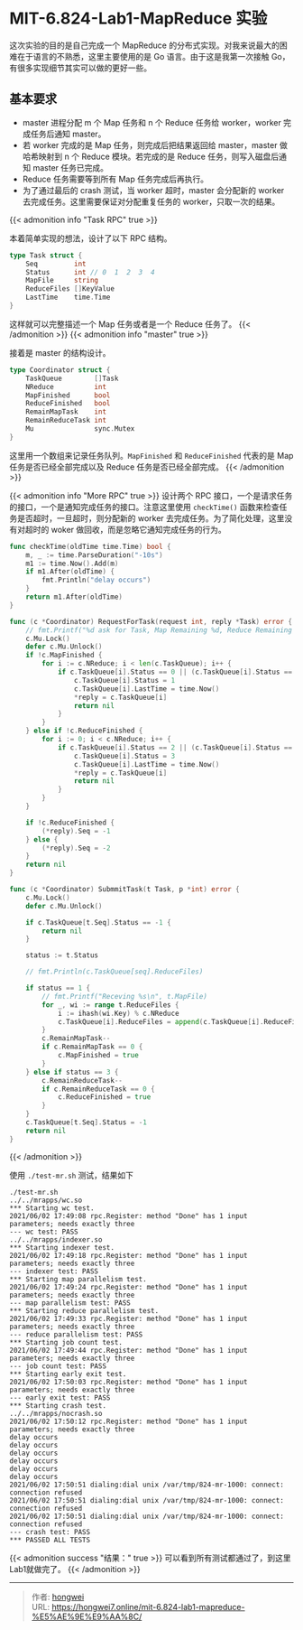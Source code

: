 # MIT-6.824-Lab1-MapReduce 实验


这次实验的目的是自己完成一个 MapReduce 的分布式实现。对我来说最大的困难在于语言的不熟悉，这里主要使用的是 Go 语言。由于这是我第一次接触 Go，有很多实现细节其实可以做的更好一些。

## 基本要求

- master 进程分配 m 个 Map 任务和 n 个 Reduce 任务给 worker，worker 完成任务后通知 master。
- 若 worker 完成的是 Map 任务，则完成后把结果返回给 master，master 做哈希映射到 n 个 Reduce 模块。若完成的是 Reduce 任务，则写入磁盘后通知 master 任务已完成。
- Reduce 任务需要等到所有 Map 任务完成后再执行。
- 为了通过最后的 crash 测试，当 worker 超时，master 会分配新的 worker 去完成任务。这里需要保证对分配重复任务的 worker，只取一次的结果。

{{< admonition info "Task RPC" true >}}

本着简单实现的想法，设计了以下 RPC 结构。

```go
type Task struct {
    Seq         int
    Status      int // 0  1  2  3  4 
    MapFile     string
    ReduceFiles []KeyValue
    LastTime    time.Time
}
```

这样就可以完整描述一个 Map 任务或者是一个 Reduce 任务了。
{{< /admonition >}}
{{< admonition info "master" true >}}

接着是 master 的结构设计。

```go
type Coordinator struct {
    TaskQueue        []Task
    NReduce          int
    MapFinished      bool
    ReduceFinished   bool
    RemainMapTask    int
    RemainReduceTask int
    Mu               sync.Mutex
}
```

这里用一个数组来记录任务队列。`MapFinished` 和 `ReduceFinished` 代表的是 Map 任务是否已经全部完成以及 Reduce 任务是否已经全部完成。
{{< /admonition >}}

{{< admonition info "More RPC" true >}}
设计两个 RPC 接口，一个是请求任务的接口，一个是通知完成任务的接口。注意这里使用 `checkTime()` 函数来检查任务是否超时，一旦超时，则分配新的 worker 去完成任务。为了简化处理，这里没有对超时的 woker 做回收，而是忽略它通知完成任务的行为。

```go
func checkTime(oldTime time.Time) bool {
    m, _ := time.ParseDuration("-10s")
    m1 := time.Now().Add(m)
    if m1.After(oldTime) {
        fmt.Println("delay occurs")
    }
    return m1.After(oldTime)
}

func (c *Coordinator) RequestForTask(request int, reply *Task) error {
    // fmt.Printf("%d ask for Task, Map Remaining %d, Reduce Remaining %d\n", request, c.RemainMapTask, c.RemainReduceTask)
    c.Mu.Lock()
    defer c.Mu.Unlock()
    if !c.MapFinished {
        for i := c.NReduce; i < len(c.TaskQueue); i++ {
            if c.TaskQueue[i].Status == 0 || (c.TaskQueue[i].Status == 1 && checkTime(c.TaskQueue[i].LastTime)){
                c.TaskQueue[i].Status = 1
                c.TaskQueue[i].LastTime = time.Now()
                *reply = c.TaskQueue[i]
                return nil
            }
        }
    } else if !c.ReduceFinished {
        for i := 0; i < c.NReduce; i++ {
            if c.TaskQueue[i].Status == 2 || (c.TaskQueue[i].Status == 3 && checkTime(c.TaskQueue[i].LastTime)) {
                c.TaskQueue[i].Status = 3
                c.TaskQueue[i].LastTime = time.Now()
                *reply = c.TaskQueue[i]
                return nil
            }
        }
    }

    if !c.ReduceFinished {
        (*reply).Seq = -1
    } else {
        (*reply).Seq = -2
    }
    return nil
}

func (c *Coordinator) SubmmitTask(t Task, p *int) error {
    c.Mu.Lock()
    defer c.Mu.Unlock()

    if c.TaskQueue[t.Seq].Status == -1 {
        return nil
    }

    status := t.Status

    // fmt.Println(c.TaskQueue[seq].ReduceFiles)

    if status == 1 {
        // fmt.Printf("Receving %s\n", t.MapFile)
        for _, wi := range t.ReduceFiles {
            i := ihash(wi.Key) % c.NReduce
            c.TaskQueue[i].ReduceFiles = append(c.TaskQueue[i].ReduceFiles, wi)
        }
        c.RemainMapTask--
        if c.RemainMapTask == 0 {
            c.MapFinished = true
        }
    } else if status == 3 {
        c.RemainReduceTask--
        if c.RemainReduceTask == 0 {
            c.ReduceFinished = true
        }
    }
    c.TaskQueue[t.Seq].Status = -1
    return nil
}
```

{{< /admonition >}}

使用 `./test-mr.sh` 测试，结果如下

```
./test-mr.sh
../../mrapps/wc.so
*** Starting wc test.
2021/06/02 17:49:08 rpc.Register: method "Done" has 1 input parameters; needs exactly three
--- wc test: PASS
../../mrapps/indexer.so
*** Starting indexer test.
2021/06/02 17:49:18 rpc.Register: method "Done" has 1 input parameters; needs exactly three
--- indexer test: PASS
*** Starting map parallelism test.
2021/06/02 17:49:24 rpc.Register: method "Done" has 1 input parameters; needs exactly three
--- map parallelism test: PASS
*** Starting reduce parallelism test.
2021/06/02 17:49:33 rpc.Register: method "Done" has 1 input parameters; needs exactly three
--- reduce parallelism test: PASS
*** Starting job count test.
2021/06/02 17:49:44 rpc.Register: method "Done" has 1 input parameters; needs exactly three
--- job count test: PASS
*** Starting early exit test.
2021/06/02 17:50:03 rpc.Register: method "Done" has 1 input parameters; needs exactly three
--- early exit test: PASS
*** Starting crash test.
../../mrapps/nocrash.so
2021/06/02 17:50:12 rpc.Register: method "Done" has 1 input parameters; needs exactly three
delay occurs
delay occurs
delay occurs
delay occurs
delay occurs
delay occurs
2021/06/02 17:50:51 dialing:dial unix /var/tmp/824-mr-1000: connect: connection refused
2021/06/02 17:50:51 dialing:dial unix /var/tmp/824-mr-1000: connect: connection refused
2021/06/02 17:50:51 dialing:dial unix /var/tmp/824-mr-1000: connect: connection refused
--- crash test: PASS
*** PASSED ALL TESTS
```

{{< admonition success "结果：" true >}}
可以看到所有测试都通过了，到这里Lab1就做完了。
{{< /admonition >}}


---

> 作者: [hongwei](https://github.com/hongwei7)  
> URL: https://hongwei7.online/mit-6.824-lab1-mapreduce-%E5%AE%9E%E9%AA%8C/  

